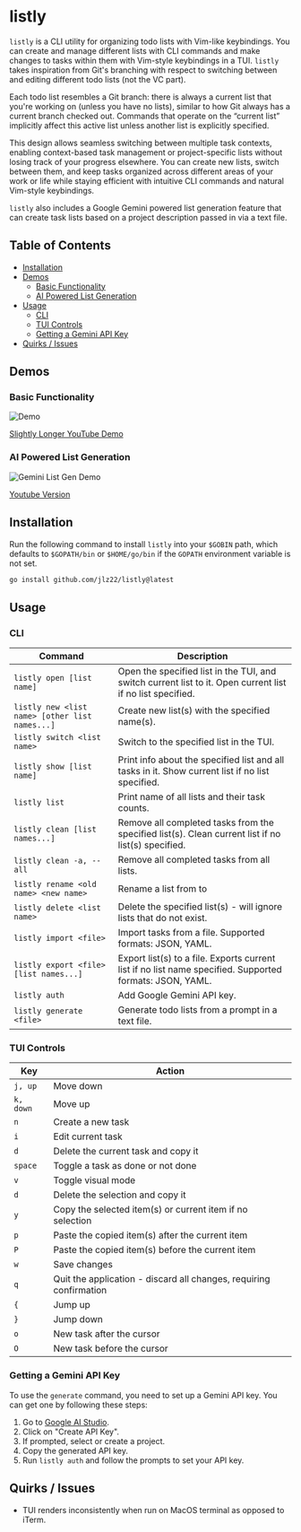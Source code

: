 # listly

`listly` is a CLI utility for organizing todo lists with Vim-like keybindings. You can create and manage different lists with CLI commands and make changes to tasks within them with Vim-style keybindings in a TUI. `listly` takes inspiration from Git's branching with respect to switching between and editing different todo lists (not the VC part).

Each todo list resembles a Git branch: there is always a current list that you're working on (unless you have no lists), similar to how Git always has a current branch checked out. Commands that operate on the “current list” implicitly affect this active list unless another list is explicitly specified.

This design allows seamless switching between multiple task contexts, enabling context-based task management or project-specific lists without losing track of your progress elsewhere. You can create new lists, switch between them, and keep tasks organized across different areas of your work or life while staying efficient with intuitive CLI commands and natural Vim-style keybindings.

`listly` also includes a Google Gemini powered list generation feature that can create task lists based on a project description passed in via a text file. 

## Table of Contents

- [Installation](#installation)
- [Demos](#demos)
  - [Basic Functionality](#basic-functionality)
  - [AI Powered List Generation](#ai-powered-list-generation-demo)
- [Usage](#usage)
  - [CLI](#cli)
  - [TUI Controls](#tui-controls)
  - [Getting a Gemini API Key](#getting-a-gemini-api-key)
- [Quirks / Issues](#quirks--issues)

## Demos

### Basic Functionality

![Demo](assets/demo.gif)

[Slightly Longer YouTube Demo](https://youtu.be/s1b4MqS0Fhg)

### AI Powered List Generation

![Gemini List Gen Demo](assets/generate_demo.gif)

[Youtube Version](https://www.youtu.be/JiIubzw7owM)

## Installation

Run the following command to install `listly` into your `$GOBIN` path, which defaults to `$GOPATH/bin` or `$HOME/go/bin` if the `GOPATH` environment variable is not set.

```bash
go install github.com/jlz22/listly@latest
```

## Usage

### CLI

| Command                                        | Description                                                                                                |
| ---------------------------------------------- | ---------------------------------------------------------------------------------------------------------- |
| `listly open [list name]`                      | Open the specified list in the TUI, and switch current list to it. Open current list if no list specified. |
| `listly new <list name> [other list names...]` | Create new list(s) with the specified name(s).                                                              |
| `listly switch <list name>`                    | Switch to the specified list in the TUI.                                                                   |
| `listly show [list name]`                      | Print info about the specified list and all tasks in it. Show current list if no list specified.           |
| `listly list`                                  | Print name of all lists and their task counts.                                                             |
| `listly clean [list names...]`                 | Remove all completed tasks from the specified list(s). Clean current list if no list(s) specified.         |
| `listly clean -a, --all`                       | Remove all completed tasks from all lists.                                                                 |
| `listly rename <old name> <new name>`          | Rename a list from <old name> to <new name>                                                                |
| `listly delete <list name>`                    | Delete the specified list(s) - will ignore lists that do not exist.                                        |
| `listly import <file>`                         | Import tasks from a file. Supported formats: JSON, YAML.                                                   |
| `listly export <file> [list names...]`         | Export list(s) to a file. Exports current list if no list name specified. Supported formats: JSON, YAML.   |
| `listly auth`                                  | Add Google Gemini API key.                                                                                 |
| `listly generate <file>`                       | Generate todo lists from a prompt in a text file.                                                          |

### TUI Controls

| Key       | Action                                                             |
| --------- | ------------------------------------------------------------------ |
| `j, up`   | Move down                                                          |
| `k, down` | Move up                                                            |
| `n`       | Create a new task                                                  |
| `i`       | Edit current task                                                  |
| `d`       | Delete the current task and copy it                                |
| `space`   | Toggle a task as done or not done                                  |
| `v`       | Toggle visual mode                                                 |
| `d`       | Delete the selection and copy it                                   |
| `y`       | Copy the selected item(s) or current item if no selection          |
| `p`       | Paste the copied item(s) after the current item                    |
| `P`       | Paste the copied item(s) before the current item                   |
| `w`       | Save changes                                                       |
| `q`       | Quit the application - discard all changes, requiring confirmation |
| `{`       | Jump up                                                            |
| `}`       | Jump down                                                          |
| `o`       | New task after the cursor                                          |
| `O`       | New task before the cursor                                         |

### Getting a Gemini API Key

To use the `generate` command, you need to set up a Gemini API key. You can get one by following these steps:

1. Go to [Google AI Studio](https://aistudio.google.com/apikey).
2. Click on "Create API Key".
3. If prompted, select or create a project.
4. Copy the generated API key.
5. Run `listly auth` and follow the prompts to set your API key.

## Quirks / Issues

- TUI renders inconsistently when run on MacOS terminal as opposed to iTerm.
